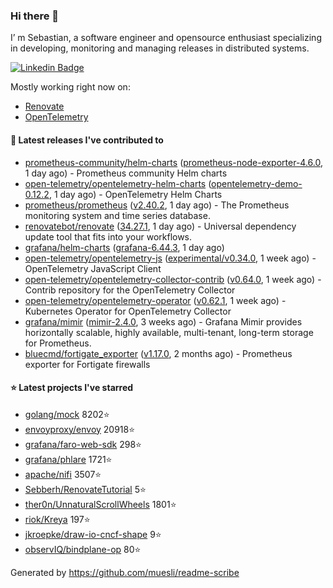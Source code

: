 ### Hi there 👋

I’ m Sebastian, a software engineer and opensource enthusiast specializing in developing, monitoring and managing releases in distributed systems.

[![Linkedin Badge](https://img.shields.io/badge/-LinkedIn-blue?style=flat&logo=Linkedin&logoColor=white&link=https://www.linkedin.com/in/sebastian-poxhofer/)](https://www.linkedin.com/in/sebastian-poxhofer/)

Mostly working right now on:
- [Renovate](https://github.com/renovatebot/renovate)
- [OpenTelemetry](https://github.com/open-telemetry)



#### 🚀 Latest releases I've contributed to

- [prometheus-community/helm-charts](https://github.com/prometheus-community/helm-charts) ([prometheus-node-exporter-4.6.0](https://github.com/prometheus-community/helm-charts/releases/tag/prometheus-node-exporter-4.6.0), 1 day ago) - Prometheus community Helm charts
- [open-telemetry/opentelemetry-helm-charts](https://github.com/open-telemetry/opentelemetry-helm-charts) ([opentelemetry-demo-0.12.2](https://github.com/open-telemetry/opentelemetry-helm-charts/releases/tag/opentelemetry-demo-0.12.2), 1 day ago) - OpenTelemetry Helm Charts
- [prometheus/prometheus](https://github.com/prometheus/prometheus) ([v2.40.2](https://github.com/prometheus/prometheus/releases/tag/v2.40.2), 1 day ago) - The Prometheus monitoring system and time series database.
- [renovatebot/renovate](https://github.com/renovatebot/renovate) ([34.27.1](https://github.com/renovatebot/renovate/releases/tag/34.27.1), 1 day ago) - Universal dependency update tool that fits into your workflows.
- [grafana/helm-charts](https://github.com/grafana/helm-charts) ([grafana-6.44.3](https://github.com/grafana/helm-charts/releases/tag/grafana-6.44.3), 1 day ago)
- [open-telemetry/opentelemetry-js](https://github.com/open-telemetry/opentelemetry-js) ([experimental/v0.34.0](https://github.com/open-telemetry/opentelemetry-js/releases/tag/experimental/v0.34.0), 1 week ago) - OpenTelemetry JavaScript Client
- [open-telemetry/opentelemetry-collector-contrib](https://github.com/open-telemetry/opentelemetry-collector-contrib) ([v0.64.0](https://github.com/open-telemetry/opentelemetry-collector-contrib/releases/tag/v0.64.0), 1 week ago) - Contrib repository for the OpenTelemetry Collector
- [open-telemetry/opentelemetry-operator](https://github.com/open-telemetry/opentelemetry-operator) ([v0.62.1](https://github.com/open-telemetry/opentelemetry-operator/releases/tag/v0.62.1), 1 week ago) - Kubernetes Operator for OpenTelemetry Collector
- [grafana/mimir](https://github.com/grafana/mimir) ([mimir-2.4.0](https://github.com/grafana/mimir/releases/tag/mimir-2.4.0), 3 weeks ago) - Grafana Mimir provides horizontally scalable, highly available, multi-tenant, long-term storage for Prometheus.
- [bluecmd/fortigate_exporter](https://github.com/bluecmd/fortigate_exporter) ([v1.17.0](https://github.com/bluecmd/fortigate_exporter/releases/tag/v1.17.0), 2 months ago) - Prometheus exporter for Fortigate firewalls

#### ⭐ Latest projects I've starred

- [golang/mock](https://github.com/golang/mock) 8202⭐
- [envoyproxy/envoy](https://github.com/envoyproxy/envoy) 20918⭐
- [grafana/faro-web-sdk](https://github.com/grafana/faro-web-sdk) 298⭐
- [grafana/phlare](https://github.com/grafana/phlare) 1721⭐
- [apache/nifi](https://github.com/apache/nifi) 3507⭐
- [Sebberh/RenovateTutorial](https://github.com/Sebberh/RenovateTutorial) 5⭐
- [ther0n/UnnaturalScrollWheels](https://github.com/ther0n/UnnaturalScrollWheels) 1801⭐
- [riok/Kreya](https://github.com/riok/Kreya) 197⭐
- [jkroepke/draw-io-cncf-shape](https://github.com/jkroepke/draw-io-cncf-shape) 9⭐
- [observIQ/bindplane-op](https://github.com/observIQ/bindplane-op) 80⭐



Generated by https://github.com/muesli/readme-scribe
